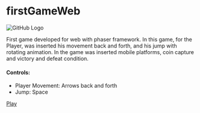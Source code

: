 # firstGameWeb

![GitHub Logo](Banner.png)

First game developed for web with phaser framework.
In this game, for the Player, was inserted his movement back and forth, and his jump with rotating animation.
In the game was inserted mobile platforms, coin capture and victory and defeat condition.

#### Controls:
- Player Movement: Arrows back and forth
- Jump: Space

[Play](https://fernandodantasfilho.github.io/firstGameWeb/)
